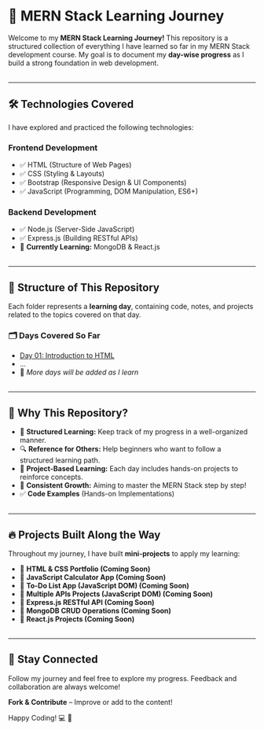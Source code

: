 # 🚀 MERN Stack Learning Journey

Welcome to my **MERN Stack Learning Journey!** This repository is a structured collection of everything I have learned so far in my MERN Stack development course. My goal is to document my **day-wise progress** as I build a strong foundation in web development. <br></br>

---

## 🛠️ Technologies Covered  
I have explored and practiced the following technologies:  

### **Frontend Development**
- ✅ HTML (Structure of Web Pages)  
- ✅ CSS (Styling & Layouts)  
- ✅ Bootstrap (Responsive Design & UI Components)  
- ✅ JavaScript (Programming, DOM Manipulation, ES6+)  

### **Backend Development**
- ✅ Node.js (Server-Side JavaScript)  
- ✅ Express.js (Building RESTful APIs)  
- 🔄 **Currently Learning:** MongoDB & React.js  <br></br>

---

## 📌 Structure of This Repository  
Each folder represents a **learning day**, containing code, notes, and projects related to the topics covered on that day.  

### 🗂️ **Days Covered So Far**
- [Day 01: Introduction to HTML](/Day-01) 
- ...   
- 🚀 *More days will be added as I learn*  <br></br>

---

## 🎯 Why This Repository?  
- 📌 **Structured Learning:** Keep track of my progress in a well-organized manner.  
- 🔍 **Reference for Others:** Help beginners who want to follow a structured learning path.  
- 📝 **Project-Based Learning:** Each day includes hands-on projects to reinforce concepts.  
- 🚀 **Consistent Growth:** Aiming to master the MERN Stack step by step!
- ✅ **Code Examples** (Hands-on Implementations)  <br></br>

---

## 🔥 Projects Built Along the Way  
Throughout my journey, I have built **mini-projects** to apply my learning:  

- 📌 **HTML & CSS Portfolio (Coming Soon)**
- 📌 **JavaScript Calculator App (Coming Soon)**  
- 📌 **To-Do List App (JavaScript DOM) (Coming Soon)**
- 📌 **Multiple APIs Projects (JavaScript DOM) (Coming Soon)**  
- 📌 **Express.js RESTful API (Coming Soon)**  
- 📌 **MongoDB CRUD Operations (Coming Soon)**  
- 📌 **React.js Projects (Coming Soon)**  <br></br>

---
 
## 🌟 Stay Connected  
Follow my journey and feel free to explore my progress. Feedback and collaboration are always welcome!

**Fork & Contribute** – Improve or add to the content! 

Happy Coding! 💻 🚀  
